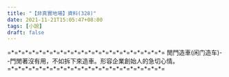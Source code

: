 ```yaml
---
title: "【非真實地場】資料(328)"
date: 2021-11-21T15:05:47+08:00
tags: [小說]
draft: false
---
```


=\*=\*=\*=\*=\*=\*=\*=\*=\*=\*=\*=\*=\*=\*=\*=\*=\*=\*=\*=\*=\*=\*= 
閒門造車(闲门造车)--門閒著沒有用，不如拆下來造車。形容企業創始人的急切心情。       
=\*=\*=\*=\*=\*=\*=\*=\*=\*=\*=\*=\*=\*=\*=\*=\*=\*=\*=\*=\*=\*=\*= 